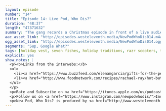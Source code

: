 ```yaml
---
layout: episode
number: "14"
title: "Episode 14: Live Pod, Who Dis?"
duration: "48:37"
length: "47371632"
summary: "The gang records a Christmas episode in front of a live audience in Washington, D.C."
aac_asset_link: "http://episodes.westeleventh.media/NewPodWhoDis014.m4a"
ogg_asset_link: "http://episodes.westeleventh.media/NewPodWhoDis014.ogg"
segments: "Sup, Google What?"
tags: [holiday vest, seven fishes, holiday traditions, razr scooters, tail spins, nintendo 64, hallmark movies, harry potter marathon, christmas story, rudolph, brandy, whiskey, egg nog, fingers, the grinch]
explicit: yes
show_notes: |
  <p><b>Links from the interwebs:</b>
  <ul>
    <li><a href="https://www.buzzfeed.com/elenamgarcia/gifts-for-the-person-who-has-everything">Find a gift for that special someone who has everything</a></li>
    <li><a href="http://www.foodnetwork.com/recipes/rachael-ray/hot-buttered-rum-recipe-1943195">A recipe for your hot buttered rum needs</a></li>
  </ul>
  </p>
  <p>Rate and Subscribe on <a href="https://itunes.apple.com/us/podcast/id1289536070">iTunes</a>.</p>
  <p>Follow us on <a href="https://www.instagram.com/newpodwhodis/">Instagram</a>, <a href="https://www.youtube.com/channel/UCk_pIgOoAhNGrrTitkGEMqw">YouTube</a>, <a href="https://twitter.com/newpod_whodis">Twitter</a>, and <a href="https://www.facebook.com/newpodwhodis">Facebook</a>.Email us some digital mail at <a href="mailto:newpodwhodis@gmail.com">newpodwhodis@gmail.com</a>.</p>
  <p>New Pod, Who Dis? is produced by <a href="http://www.westeleventh.media/">West Eleventh Media</a> from Washington, D.C.</p>
---
```

